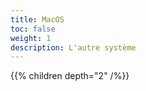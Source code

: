 ```yaml
---
title: MacOS
toc: false
weight: 1
description: L'autre système
---
```

<!--more-->

{{% children depth="2" /%}}